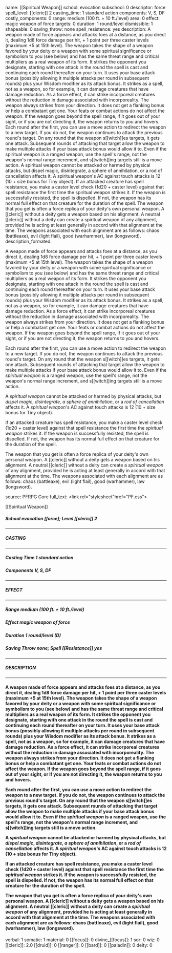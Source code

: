 name: [[Spiritual Weapon]]
school: evocation
subschool: 0
descriptor: force
spell_level: [[cleric]] 2
casting_time: 1 standard action
components: V, S, DF
costly_components: 0
range: medium (100 ft. + 10 ft./level)
area: 0
effect: magic weapon of force
targets: 0
duration: 1 round/level
dismissible: 1
shapeable: 0
saving_throw: none
spell_resistence: yes
description: A weapon made of force appears and attacks foes at a distance, as you direct it, dealing 1d8 force damage per hit, + 1 point per three caster levels (maximum +5 at 15th level). The weapon takes the shape of a weapon favored by your deity or a weapon with some spiritual significance or symbolism to you (see below) and has the same threat range and critical multipliers as a real weapon of its form. It strikes the opponent you designate, starting with one attack in the round the spell is cast and continuing each round thereafter on your turn. It uses your base attack bonus (possibly allowing it multiple attacks per round in subsequent rounds) plus your Wisdom modifier as its attack bonus. It strikes as a spell, not as a weapon, so for example, it can damage creatures that have damage reduction. As a force effect, it can strike incorporeal creatures without the reduction in damage associated with incorporeality. The weapon always strikes from your direction. It does not get a flanking bonus or help a combatant get one. Your feats or combat actions do not affect the weapon. If the weapon goes beyond the spell range, if it goes out of your sight, or if you are not directing it, the weapon returns to you and hovers.  Each round after the first, you can use a move action to redirect the weapon to a new target. If you do not, the weapon continues to attack the previous round's target. On any round that the weapon s[[witch]]es targets, it gets one attack. Subsequent rounds of attacking that target allow the weapon to make multiple attacks if your base attack bonus would allow it to. Even if the spiritual weapon is a ranged weapon, use the spell's range, not the weapon's normal range increment, and s[[witch]]ing targets still is a move action.  A spiritual weapon cannot be attacked or harmed by physical attacks, but dispel magic, disintegrate, a sphere of annihilation, or a rod of cancellation affects it. A spiritual weapon's AC against touch attacks is 12 (10 + size bonus for Tiny object).  If an attacked creature has spell resistance, you make a caster level check (1d20 + caster level) against that spell resistance the first time the spiritual weapon strikes it. If the weapon is successfully resisted, the spell is dispelled. If not, the weapon has its normal full effect on that creature for the duration of the spell.  The weapon that you get is often a force replica of your deity's own personal weapon. A [[cleric]] without a deity gets a weapon based on his alignment. A neutral [[cleric]] without a deity can create a spiritual weapon of any alignment, provided he is acting at least generally in accord with that alignment at the time. The weapons associated with each alignment are as follows: chaos (battleaxe), evil (light flail), good (warhammer), law (longsword).
description_formated: <p>A weapon made of force appears and attacks foes at a distance, as you direct it, dealing 1d8 force damage per hit, + 1 point per three caster levels (maximum +5 at 15th level). The weapon takes the shape of a weapon favored by your deity or a weapon with some spiritual significance or symbolism to you (see below) and has the same threat range and critical multipliers as a real weapon of its form. It strikes the opponent you designate, starting with one attack in the round the spell is cast and continuing each round thereafter on your turn. It uses your base attack bonus (possibly allowing it multiple attacks per round in subsequent rounds) plus your Wisdom modifier as its attack bonus. It strikes as a spell, not as a weapon, so for example, it can damage creatures that have damage reduction. As a force effect, it can strike incorporeal creatures without the reduction in damage associated with incorporeality. The weapon always strikes from your direction. It does not get a flanking bonus or help a combatant get one. Your feats or combat actions do not affect the weapon. If the weapon goes beyond the spell range, if it goes out of your sight, or if you are not directing it, the weapon returns to you and hovers.</p><p>Each round after the first, you can use a move action to redirect the weapon to a new target. If you do not, the weapon continues to attack the previous round's target. On any round that the weapon s[[witch]]es targets, it gets one attack. Subsequent rounds of attacking that target allow the weapon to make multiple attacks if your base attack bonus would allow it to. Even if the <i>spiritual weapon</i> is a ranged weapon, use the spell's range, not the weapon's normal range increment, and s[[witch]]ing targets still is a move action.</p><p>A <i>spiritual weapon</i> cannot be attacked or harmed by physical attacks, but <i>dispel magic</i>, <i>disintegrate, a</i> <i>sphere of annihilation</i>, or a <i>rod of cancellation</i> affects it. A <i>spiritual weapon</i>'s AC against touch attacks is 12 (10 + size bonus for Tiny object).</p><p>If an attacked creature has spell resistance, you make a caster level check (1d20 + caster level) against that spell resistance the first time the <i>spiritual weapon</i> strikes it. If the weapon is successfully resisted, the spell is dispelled. If not, the weapon has its normal full effect on that creature for the duration of the spell.</p><p>The weapon that you get is often a force replica of your deity's own personal weapon. A [[cleric]] without a deity gets a weapon based on his alignment. A neutral [[cleric]] without a deity can create a <i>spiritual weapon</i> of any alignment, provided he is acting at least generally in accord with that alignment at the time. The weapons associated with each alignment are as follows: chaos (battleaxe), evil (light flail), good (warhammer), law (longsword).</p>
source: PFRPG Core
full_text: <link rel="stylesheet"href="PF.css"><div class="heading"><p class="alignleft">[[Spiritual Weapon]]</p><div style="clear: both;"></div></div><div><h5><b>School </b>evocation [force]; <b>Level </b>[[cleric]] 2</h5></div><hr/><div><h5><b>CASTING</b></h5></div><hr/><div><h5><b>Casting Time </b>1 standard action</h5><h5><b>Components </b>V, S, DF</h5></div><hr/><div><h5><b>EFFECT</b></h5></div><hr/><div><h5><b>Range </b>medium (100 ft. + 10 ft./level)</h5><h5><b>Effect </b>magic weapon of force</h5><h5><b>Duration </b>1 round/level (D)</h5><h5><b>Saving Throw </b>none; <b>Spell [[Resistance]] </b>yes</h5></div><hr/><div><h5><b>DESCRIPTION</b></h5></div><hr/><div><h4><p>A weapon made of force appears and attacks foes at a distance, as you direct it, dealing 1d8 force damage per hit, + 1 point per three caster levels (maximum +5 at 15th level). The weapon takes the shape of a weapon favored by your deity or a weapon with some spiritual significance or symbolism to you (see below) and has the same threat range and critical multipliers as a real weapon of its form. It strikes the opponent you designate, starting with one attack in the round the spell is cast and continuing each round thereafter on your turn. It uses your base attack bonus (possibly allowing it multiple attacks per round in subsequent rounds) plus your Wisdom modifier as its attack bonus. It strikes as a spell, not as a weapon, so for example, it can damage creatures that have damage reduction. As a force effect, it can strike incorporeal creatures without the reduction in damage associated with incorporeality. The weapon always strikes from your direction. It does not get a flanking bonus or help a combatant get one. Your feats or combat actions do not affect the weapon. If the weapon goes beyond the spell range, if it goes out of your sight, or if you are not directing it, the weapon returns to you and hovers.</p><p>Each round after the first, you can use a move action to redirect the weapon to a new target. If you do not, the weapon continues to attack the previous round's target. On any round that the weapon s[[witch]]es targets, it gets one attack. Subsequent rounds of attacking that target allow the weapon to make multiple attacks if your base attack bonus would allow it to. Even if the <i>spiritual weapon</i> is a ranged weapon, use the spell's range, not the weapon's normal range increment, and s[[witch]]ing targets still is a move action.</p><p>A <i>spiritual weapon</i> cannot be attacked or harmed by physical attacks, but <i>dispel magic</i>, <i>disintegrate, a</i> <i>sphere of annihilation</i>, or a <i>rod of cancellation</i> affects it. A <i>spiritual weapon</i>'s AC against touch attacks is 12 (10 + size bonus for Tiny object).</p><p>If an attacked creature has spell resistance, you make a caster level check (1d20 + caster level) against that spell resistance the first time the <i>spiritual weapon</i> strikes it. If the weapon is successfully resisted, the spell is dispelled. If not, the weapon has its normal full effect on that creature for the duration of the spell.</p><p>The weapon that you get is often a force replica of your deity's own personal weapon. A [[cleric]] without a deity gets a weapon based on his alignment. A neutral [[cleric]] without a deity can create a <i>spiritual weapon</i> of any alignment, provided he is acting at least generally in accord with that alignment at the time. The weapons associated with each alignment are as follows: chaos (battleaxe), evil (light flail), good (warhammer), law (longsword).</p></h4></div>
verbal: 1
somatic: 1
material: 0
[[focus]]: 0
divine_[[focus]]: 1
sor: 0
wiz: 0
[[cleric]]: 2.0
[[druid]]: 0
[[ranger]]: 0
[[bard]]: 0
[[paladin]]: 0
deity: 0
